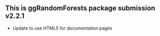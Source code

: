 This is ggRandomForests package submission v2.2.1
-------------------------------------------------------------------------
* Update to use HTML5 for documentation pages